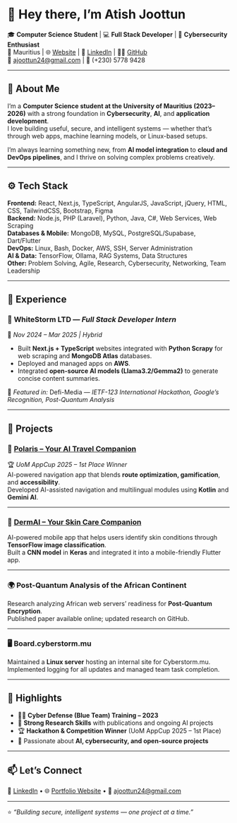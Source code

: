 # 👋 Hey there, I’m Atish Joottun

🎓 **Computer Science Student** | 💻 **Full Stack Developer** | 🔐 **Cybersecurity Enthusiast**  
📍 Mauritius | 🌐 [Website](#) | 💼 [LinkedIn](#) | 🧑‍💻 [GitHub](https://github.com/JoottunAtish)  
📧 ajoottun24@gmail.com | 📱 (+230) 5778 9428

---

## 🧠 About Me

I’m a **Computer Science student at the University of Mauritius (2023–2026)** with a strong foundation in **Cybersecurity**, **AI**, and **application development**.  
I love building useful, secure, and intelligent systems — whether that’s through web apps, machine learning models, or Linux-based setups.  

I’m always learning something new, from **AI model integration** to **cloud and DevOps pipelines**, and I thrive on solving complex problems creatively.  

---

## ⚙️ Tech Stack

**Frontend:** React, Next.js, TypeScript, AngularJS, JavaScript, jQuery, HTML, CSS, TailwindCSS, Bootstrap, Figma  
**Backend:** Node.js, PHP (Laravel), Python, Java, C#, Web Services, Web Scraping  
**Databases & Mobile:** MongoDB, MySQL, PostgreSQL/Supabase, Dart/Flutter  
**DevOps:** Linux, Bash, Docker, AWS, SSH, Server Administration  
**AI & Data:** TensorFlow, Ollama, RAG Systems, Data Structures  
**Other:** Problem Solving, Agile, Research, Cybersecurity, Networking, Team Leadership  

---

## 💼 Experience

### 🧩 **WhiteStorm LTD** — *Full Stack Developer Intern*  
📅 *Nov 2024 – Mar 2025 | Hybrid*  
- Built **Next.js + TypeScript** websites integrated with **Python Scrapy** for web scraping and **MongoDB Atlas** databases.  
- Deployed and managed apps on **AWS**.  
- Integrated **open-source AI models (Llama3.2/Gemma2)** to generate concise content summaries.

📰 *Featured in:* Defi-Media — *IETF-123 International Hackathon, Google’s Recognition, Post-Quantum Analysis*

---

## 🚀 Projects

### 🧭 [**Polaris – Your AI Travel Companion**](https://github.com/TeamAegis/Polaris)
🏆 *UoM AppCup 2025 – 1st Place Winner*  
AI-powered navigation app that blends **route optimization, gamification**, and **accessibility**.  
Developed AI-assisted navigation and multilingual modules using **Kotlin** and **Gemini AI**.

---

### 💊 [**DermAI – Your Skin Care Companion**](https://github.com/The-Vegapunks/dermai_flutter)
AI-powered mobile app that helps users identify skin conditions through **TensorFlow image classification**.  
Built a **CNN model** in **Keras** and integrated it into a mobile-friendly Flutter app.

---

### 🌍 **Post-Quantum Analysis of the African Continent**
Research analyzing African web servers’ readiness for **Post-Quantum Encryption**.  
Published paper available online; updated research on GitHub.

---

### 🖥️ **Board.cyberstorm.mu**
Maintained a **Linux server** hosting an internal site for Cyberstorm.mu.  
Implemented logging for all updates and managed team task completion.

---

## 🎯 Highlights

- 🧑‍💻 **Cyber Defense (Blue Team) Training – 2023**  
- 🧩 **Strong Research Skills** with publications and ongoing AI projects  
- 🏆 **Hackathon & Competition Winner** (UoM AppCup 2025 – 1st Place)  
- 🧠 Passionate about **AI, cybersecurity, and open-source projects**

---

## 📫 Let’s Connect

💼 [LinkedIn]("https://www.linkedin.com/in/atish-joottun-31a9aa321/") • 🌐 [Portfolio Website]("https://joottunAtish.github.io") • 📧 ajoottun24@gmail.com

---

⭐️ *“Building secure, intelligent systems — one project at a time.”*  

